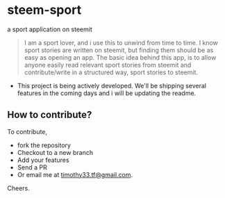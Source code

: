 # steem-sport
a sport application on steemit

> I am a sport lover, and i use this to unwind from time to time. I know sport stories are written on steemit, but finding them should be as easy as opening an app. The basic idea behind this app, is to allow anyone easily read relevant sport stories from steemit and contribute/write in a structured way, sport stories to steemit.

- This project is being actively developed. We'll be shipping several features in the coming days and i will be updating the readme.

## How to contribute?
To contribute,

- fork the repository
- Checkout to a new branch
- Add your features
- Send a PR
- Or email me at timothy33.tf@gmail.com.

Cheers.

